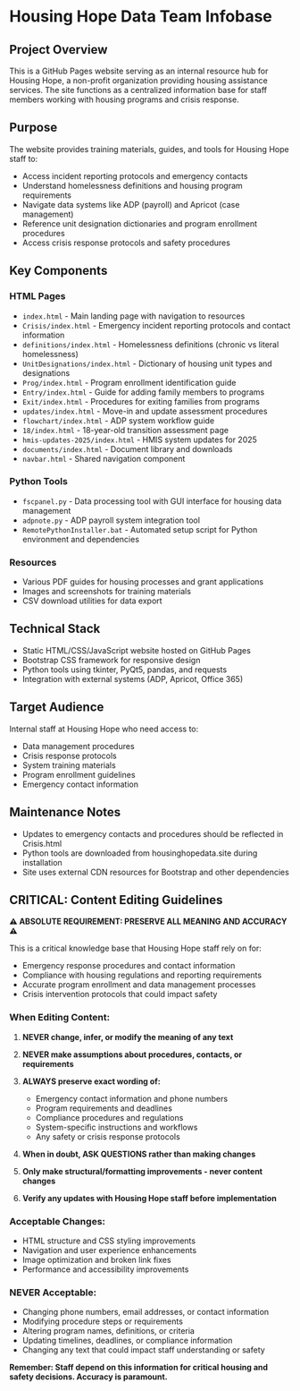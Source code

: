 # Housing Hope Data Team Infobase

## Project Overview
This is a GitHub Pages website serving as an internal resource hub for Housing Hope, a non-profit organization providing housing assistance services. The site functions as a centralized information base for staff members working with housing programs and crisis response.

## Purpose
The website provides training materials, guides, and tools for Housing Hope staff to:
- Access incident reporting protocols and emergency contacts
- Understand homelessness definitions and housing program requirements
- Navigate data systems like ADP (payroll) and Apricot (case management)
- Reference unit designation dictionaries and program enrollment procedures
- Access crisis response protocols and safety procedures

## Key Components

### HTML Pages
- `index.html` - Main landing page with navigation to resources
- `Crisis/index.html` - Emergency incident reporting protocols and contact information
- `definitions/index.html` - Homelessness definitions (chronic vs literal homelessness)
- `UnitDesignations/index.html` - Dictionary of housing unit types and designations
- `Prog/index.html` - Program enrollment identification guide
- `Entry/index.html` - Guide for adding family members to programs
- `Exit/index.html` - Procedures for exiting families from programs
- `updates/index.html` - Move-in and update assessment procedures
- `flowchart/index.html` - ADP system workflow guide
- `18/index.html` - 18-year-old transition assessment page
- `hmis-updates-2025/index.html` - HMIS system updates for 2025
- `documents/index.html` - Document library and downloads
- `navbar.html` - Shared navigation component

### Python Tools
- `fscpanel.py` - Data processing tool with GUI interface for housing data management
- `adpnote.py` - ADP payroll system integration tool
- `RemotePythonInstaller.bat` - Automated setup script for Python environment and dependencies

### Resources
- Various PDF guides for housing processes and grant applications
- Images and screenshots for training materials
- CSV download utilities for data export

## Technical Stack
- Static HTML/CSS/JavaScript website hosted on GitHub Pages
- Bootstrap CSS framework for responsive design
- Python tools using tkinter, PyQt5, pandas, and requests
- Integration with external systems (ADP, Apricot, Office 365)

## Target Audience
Internal staff at Housing Hope who need access to:
- Data management procedures
- Crisis response protocols
- System training materials
- Program enrollment guidelines
- Emergency contact information

## Maintenance Notes
- Updates to emergency contacts and procedures should be reflected in Crisis.html
- Python tools are downloaded from housinghopedata.site during installation
- Site uses external CDN resources for Bootstrap and other dependencies

## CRITICAL: Content Editing Guidelines

**⚠️ ABSOLUTE REQUIREMENT: PRESERVE ALL MEANING AND ACCURACY ⚠️**

This is a critical knowledge base that Housing Hope staff rely on for:
- Emergency response procedures and contact information
- Compliance with housing regulations and reporting requirements
- Accurate program enrollment and data management processes
- Crisis intervention protocols that could impact safety

### When Editing Content:

1. **NEVER change, infer, or modify the meaning of any text**
2. **NEVER make assumptions about procedures, contacts, or requirements**
3. **ALWAYS preserve exact wording of:**
   - Emergency contact information and phone numbers
   - Program requirements and deadlines
   - Compliance procedures and regulations
   - System-specific instructions and workflows
   - Any safety or crisis response protocols

4. **When in doubt, ASK QUESTIONS rather than making changes**
5. **Only make structural/formatting improvements - never content changes**
6. **Verify any updates with Housing Hope staff before implementation**

### Acceptable Changes:
- HTML structure and CSS styling improvements
- Navigation and user experience enhancements
- Image optimization and broken link fixes
- Performance and accessibility improvements

### NEVER Acceptable:
- Changing phone numbers, email addresses, or contact information
- Modifying procedure steps or requirements
- Altering program names, definitions, or criteria
- Updating timelines, deadlines, or compliance information
- Changing any text that could impact staff understanding or safety

**Remember: Staff depend on this information for critical housing and safety decisions. Accuracy is paramount.**